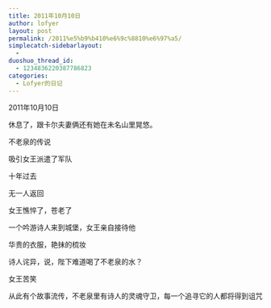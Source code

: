 ```yaml
---
title: 2011年10月10日
author: lofyer
layout: post
permalink: /2011%e5%b9%b410%e6%9c%8810%e6%97%a5/
simplecatch-sidebarlayout:
  - 
duoshuo_thread_id:
  - 1234836220387786823
categories:
  - Lofyer的日记
---
```

2011年10月10日

休息了，跟卡尔夫妻俩还有她在未名山里晃悠。

不老泉的传说

吸引女王派遣了军队

十年过去

无一人返回

女王憔悴了，苍老了

一个吟游诗人来到城堡，女王亲自接待他

华贵的衣服，艳抹的梳妆

诗人诧异，说，陛下难道喝了不老泉的水？

女王苦笑

从此有个故事流传，不老泉里有诗人的灵魂守卫，每一个追寻它的人都将得到诅咒